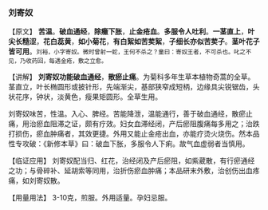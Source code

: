 ### 刘寄奴

【原文】  **苦温**。**破血通经**，**除癥下胀**，**止金疮血**。**多服令人吐利**。**一茎直上**，**叶尖长糙涩**，**花白蕊黄**，**如小菊花**，**有白絮如苦荬絮**，**子细长亦似苦荬子**。**茎叶花子皆可用**。<small>刘裕，小字寄奴。微时曾射一蛇，王何不杀之？童曰：寄奴王者，不可杀也。叱之不见，乃收药回，每遇金疮，敷之立愈。</small>

【讲解】 **刘寄奴功能破血通经**，**散瘀止痛**。为菊科多年生草本植物奇蒿的全草。茎直立，叶长椭圆形或披针形，先端渐尖，基部狭窄成短柄，边缘具尖锐锯齿，头状花序，钟状，淡黄色，瘦果矩圆形。全草生用。

刘寄奴味苦，性温。入心、脾经。苦能降泄，温能通行，善于破血通经，散瘀止痛，用治瘀血阻滞之证，颇有疗效。妇女血滞经闭，产后瘀阻腹痛每多用之；治跌打损伤，瘀血肿痛者，其效更捷。外用又能止金疮出血，亦能疗烫火烧伤。然本品性专攻破：《新修本草》曰：破血下胀，多服令人下痢。故气血虚弱者当慎用。

【临证应用】  刘寄奴配当归、红花，治经闭及产后瘀阻，如紫葳散，有行瘀通经之功；与骨碎补、延胡索等同用，治折伤瘀血肿痛；本品研末外敷，治创伤出血疼痛，如刘寄奴散。

【用量用法】   3-10克，煎服。外用适量。孕妇忌服。